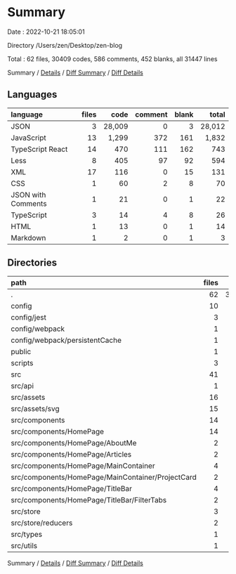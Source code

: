# Summary

Date : 2022-10-21 18:05:01

Directory /Users/zen/Desktop/zen-blog

Total : 62 files,  30409 codes, 586 comments, 452 blanks, all 31447 lines

Summary / [Details](details.md) / [Diff Summary](diff.md) / [Diff Details](diff-details.md)

## Languages
| language | files | code | comment | blank | total |
| :--- | ---: | ---: | ---: | ---: | ---: |
| JSON | 3 | 28,009 | 0 | 3 | 28,012 |
| JavaScript | 13 | 1,299 | 372 | 161 | 1,832 |
| TypeScript React | 14 | 470 | 111 | 162 | 743 |
| Less | 8 | 405 | 97 | 92 | 594 |
| XML | 17 | 116 | 0 | 15 | 131 |
| CSS | 1 | 60 | 2 | 8 | 70 |
| JSON with Comments | 1 | 21 | 0 | 1 | 22 |
| TypeScript | 3 | 14 | 4 | 8 | 26 |
| HTML | 1 | 13 | 0 | 1 | 14 |
| Markdown | 1 | 2 | 0 | 1 | 3 |

## Directories
| path | files | code | comment | blank | total |
| :--- | ---: | ---: | ---: | ---: | ---: |
| . | 62 | 30,409 | 586 | 452 | 31,447 |
| config | 10 | 967 | 327 | 112 | 1,406 |
| config/jest | 3 | 65 | 7 | 14 | 86 |
| config/webpack | 1 | 7 | 0 | 3 | 10 |
| config/webpack/persistentCache | 1 | 7 | 0 | 3 | 10 |
| public | 1 | 1 | 0 | 0 | 1 |
| scripts | 3 | 332 | 45 | 49 | 426 |
| src | 41 | 1,059 | 213 | 283 | 1,555 |
| src/api | 1 | 65 | 12 | 24 | 101 |
| src/assets | 16 | 115 | 0 | 15 | 130 |
| src/assets/svg | 15 | 114 | 0 | 15 | 129 |
| src/components | 14 | 686 | 175 | 172 | 1,033 |
| src/components/HomePage | 14 | 686 | 175 | 172 | 1,033 |
| src/components/HomePage/AboutMe | 2 | 331 | 61 | 57 | 449 |
| src/components/HomePage/Articles | 2 | 7 | 0 | 5 | 12 |
| src/components/HomePage/MainContainer | 4 | 101 | 33 | 22 | 156 |
| src/components/HomePage/MainContainer/ProjectCard | 2 | 26 | 3 | 5 | 34 |
| src/components/HomePage/TitleBar | 4 | 161 | 60 | 56 | 277 |
| src/components/HomePage/TitleBar/FilterTabs | 2 | 100 | 47 | 35 | 182 |
| src/store | 3 | 44 | 17 | 28 | 89 |
| src/store/reducers | 2 | 32 | 9 | 17 | 58 |
| src/types | 1 | 4 | 2 | 3 | 9 |
| src/utils | 1 | 6 | 1 | 2 | 9 |

Summary / [Details](details.md) / [Diff Summary](diff.md) / [Diff Details](diff-details.md)